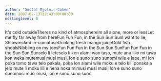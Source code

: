 ```yaml
---
author: "Gustaf Mjolnir-Cohen"
date: 2007-02-13T22:43:00+00:00
nestinglevel: 0
---
```

It's cold outsideTheres no kind of atmosphereIm all alone, more or lessLet me fly far away from hereFun Fun Fun, in the Sun Sun SunI want to lie, Shipwrecked in-comatoseDrinking fresh mango juiceGold fish shoalsNibbling on my toesFun Fun Fun in the Sun Sun SunFun Fun Fun in the Sun Sun Sunselo li leteselo li kon alami wan taso, mute anu lilio mi tawa kon weka mutemusi musi musi, lon e suno suno sunomi wile e lape, mi lon poka tomo tawa telo pakala, poka lon alami wile moku e telo kili ponakala jelo mute li moku lili e nena noka mimusi musi musi, lon e suno suno sunomusi musi musi, lon e suno suno suno